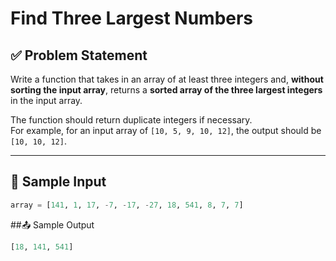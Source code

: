 # Find Three Largest Numbers

## ✅ Problem Statement

Write a function that takes in an array of at least three integers and, **without sorting the input array**, returns a **sorted array of the three largest integers** in the input array.

The function should return duplicate integers if necessary.  
For example, for an input array of `[10, 5, 9, 10, 12]`, the output should be `[10, 10, 12]`.

---

## 🔢 Sample Input

```python
array = [141, 1, 17, -7, -17, -27, 18, 541, 8, 7, 7]
```

##📤 Sample Output
```python
[18, 141, 541]

